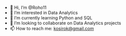 - 👋 Hi, I’m @Roho11
- 👀 I’m interested in Data Analytics
- 🌱 I’m currently learning Python and SQL
- 💞️ I’m looking to collaborate on Data Analytics projects
- 📫 How to reach me: kosirok@gmail.com

<!---
Roho11/Roho11 is a ✨ special ✨ repository because its `README.md` (this file) appears on your GitHub profile.
You can click the Preview link to take a look at your changes.
--->
